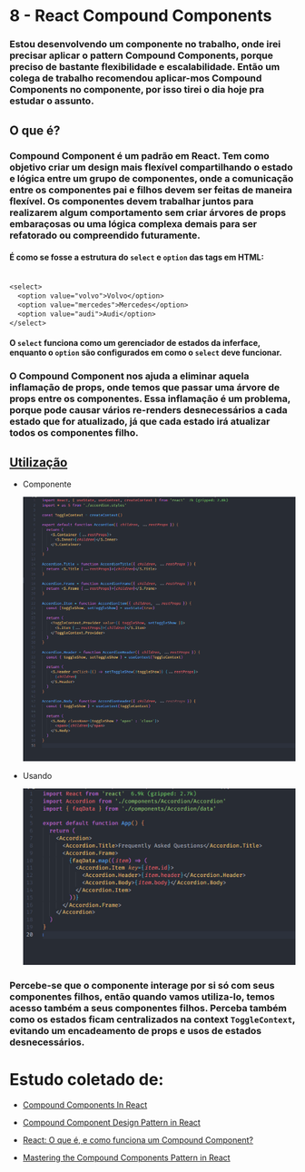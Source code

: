 # 8 - React Compound Components

### Estou desenvolvendo um componente no trabalho, onde irei precisar aplicar o pattern Compound Components, porque preciso de bastante flexibilidade e escalabilidade. Então um colega de trabalho recomendou aplicar-mos Compound Components no componente, por isso tirei o dia hoje pra estudar o assunto.

## O que é?

### Compound Component é um padrão em React. Tem como objetivo criar um design mais flexível compartilhando o estado e lógica entre um grupo de componentes, onde a comunicação entre os componentes pai e filhos devem ser feitas de maneira flexível. Os componentes devem trabalhar juntos para realizarem algum comportamento sem criar árvores de props embaraçosas ou uma lógica complexa demais para ser refatorado ou compreendido futuramente.

#### É como se fosse a estrutura do `select` e `option` das tags em HTML:

```

<select>
  <option value="volvo">Volvo</option>
  <option value="mercedes">Mercedes</option>
  <option value="audi">Audi</option>
</select>

```

#### O `select` funciona como um gerenciador de estados da inferface, enquanto o `option` são configurados em como o `select` deve funcionar.

### O Compound Component nos ajuda a eliminar aquela inflamação de props, onde temos que passar uma árvore de props entre os componentes. Essa inflamação é um problema, porque pode causar vários re-renders desnecessários a cada estado que for atualizado, já que cada estado irá atualizar todos os componentes filho.

## [Utilização](https://www.smashingmagazine.com/2021/08/compound-components-react/#building-a-demo)

- Componente

  ![Alt text](image.png)

- Usando

  ![Alt text](image-1.png)

### Percebe-se que o componente interage por si só com seus componentes filhos, então quando vamos utiliza-lo, temos acesso também a seus componentes filhos. Perceba também como os estados ficam centralizados na context `ToggleContext`, evitando um encadeamento de props e usos de estados desnecessários.

# Estudo coletado de:

- [Compound Components In React](https://www.smashingmagazine.com/2021/08/compound-components-react/)

- [Compound Component Design Pattern in React](https://betterprogramming.pub/compound-component-design-pattern-in-react-34b50e32dea0#:~:text=Compound%20components%20are%20a%20React,children%20to%20a%20parent%20element.)

- [React: O que é, e como funciona um Compound Component?](https://www.tabnews.com.br/AdrianKnapp/react-o-que-e-e-como-funciona-um-compound-component)

- [Mastering the Compound Components Pattern in React](https://blog.bitsrc.io/mastering-the-compound-components-pattern-in-react-unleashing-flexibility-and-maintainability-d310d93508ca)
